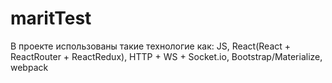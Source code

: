# maritTest
В проекте использованы такие технологие как: 
    JS, 
    React(React + ReactRouter + ReactRedux),
    HTTP + WS + Socket.io,
    Bootstrap/Materialize,
    webpack

